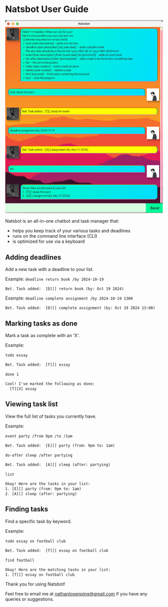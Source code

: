 # Natsbot User Guide

![Screenshot of Natsbot](Ui.png)

Natsbot is an all-in-one chatbot and task manager that:
* helps you keep track of your various tasks and deadlines
* runs on the command line interface (CLI) 
* is optimized for use via a keyboard

## Adding deadlines

Add a new task with a deadline to your list.

Example: `deadline return book /by 2024-10-19`

```
Bet. Task added:  [D][] return book (by: Oct 19 2024)
```

Example: `deadline complete assignment /by 2024-10-19 1300`

```
Bet. Task added:  [D][] complete assignment (by: Oct 19 2024 13:00)
```

## Marking tasks as done

Mark a task as complete with an 'X'.

Example: 

`todo essay` 
```
Bet. Task added:  [T][] essay
```
`done 1`
```
Cool! I've marked the following as done:
  [T][X] essay
```

## Viewing task list

View the full list of tasks you currently have.

Example:

`event party /from 9pm /to /1am`
```
Bet. Task added:  [E][] party (from: 9pm to: 1am)
```
`do-after sleep /after partying`
```
Bet. Task added:  [A][] sleep (after: partying)
```
`list`
```
Okay! Here are the tasks in your list:
1. [E][] party (from: 9pm to: 1am)
2. [A][] sleep (after: partying)
```

## Finding tasks

Find a specific task by keyword.

Example:

`todo essay on football club`
```
Bet. Task added:  [T][] essay on football club
```
`find football`
```
Okay! Here are the matching tasks in your list:
1. [T][] essay on football club
```

Thank you for using Natsbot!

Feel free to email me at [nathanlooenping@gmail.com](mailto:nathanlooenping@gmail.com) if you have any queries or suggestions.
